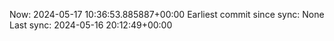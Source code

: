 Now: 2024-05-17 10:36:53.885887+00:00 Earliest commit since sync: None Last sync: 2024-05-16 20:12:49+00:00
